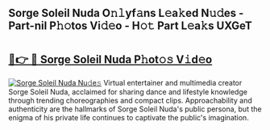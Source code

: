 ## Sorge Soleil Nuda O𝚗𝚕yf𝚊ns L𝚎a𝚔ed N𝚞𝚍es - Part-niI P𝚑𝚘tos Vi𝚍𝚎o - H𝚘𝚝 Part L𝚎a𝚔s UXGeT

# <h2><a href="http://kff5rld.oniu.top/?m=Sorge+Soleil+Nuda">🔗👉 🔴 Sorge Soleil Nuda P𝚑ot𝚘𝚜 V𝚒d𝚎o</a></h2>

[![Sorge Soleil Nuda Nu𝚍e𝚜](https://i.imgur.com/0qMVB7G.gif)](http://kff5rld.oniu.top/?m=Sorge+Soleil+Nuda)
Virtual entertainer and multimedia creator Sorge Soleil Nuda, acclaimed for sharing dance and lifestyle knowledge through trending choreographies and compact clips. Approachability and authenticity are the hallmarks of Sorge Soleil Nuda's public persona, but the enigma of his private life continues to captivate the public's imagination.  
